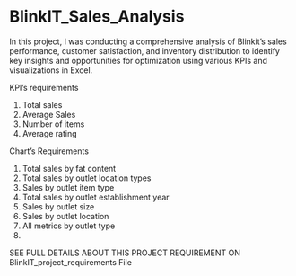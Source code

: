 # BlinkIT_Sales_Analysis
In this project, I was conducting a comprehensive analysis of Blinkit’s sales performance, customer satisfaction, and inventory distribution to identify key insights and opportunities for optimization using various KPIs and visualizations in Excel.

KPI’s requirements 
1.	Total sales
2.	Average Sales
3.	Number of items
4.	Average rating

Chart’s Requirements
1.	Total sales by fat content
2.	Total sales by outlet location types
3.	Sales by outlet item type
4.	Total sales by outlet establishment year
5.	Sales by outlet size  
6.	Sales by outlet location 
7.	All metrics by outlet type
8.	
 SEE FULL DETAILS ABOUT THIS PROJECT REQUIREMENT ON BlinkIT_project_requirements File
